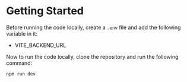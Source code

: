 # Getting Started
Before running the code locally, create a ``.env`` file and add the following variable in it:
 - VITE_BACKEND_URL

Now to run the code locally, clone the repository and run the following command:
```js
npm run dev
```